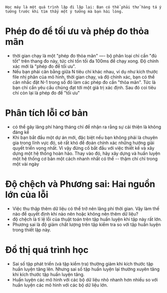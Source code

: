 `Học máy là một quá trình lặp đi lặp lại: Bạn có thể phải thử hàng tá ý tưởng trước khi tìm thấy một ý tưởng mà bạn hài lòng.`

# Phép đo để tối ưu và phép đo thỏa mãn

- thời gian chạy là một "phép đo thỏa mãn" —- bộ phân loại chỉ cần "đủ tốt" trên thang đo này, tức chỉ tốn tối đa 100ms để chạy xong. Độ chính xác mới là "phép đo để tối ưu".
- Nếu bạn phải cân bằng giữa N tiêu chí khác nhau, ví dụ như kích thước file nhị phân của mô hình, thời gian chạy, và độ chính xác, bạn có thể cân nhắc đặt N-1 trong số đó làm các phép đo cần "thỏa mãn". Tức là bạn chỉ cần yêu cầu chúng đạt tới một giá trị xác định. Sau đó coi tiêu chí còn lại là phép đo để "tối ưu"

# Phân tích lỗi cơ bản

- có thể gây lãng phí hàng tháng chỉ để nhận ra rằng sự cải thiện là không đáng kể 
- Khi bạn bắt đầu một dự án mới, đặc biệt nếu bạn không phải là chuyên gia trong lĩnh vực đó, sẽ rất khó để đoán chính xác những hướng giải quyết triển vọng nhất. Vì vậy đừng cố bắt đầu với việc thiết kế và xây dựng một hệ thống hoàn hảo. Thay vào đó, hãy xây dựng và huấn luyện một hệ thống cơ bản một cách nhanh nhất có thể -- thậm chí chỉ trong một vài ngày

# Độ chệch và Phương sai: Hai nguồn lớn của lỗi

- Việc thu thập thêm dữ liệu có thể trở nên lãng phí thời gian. Vậy làm thế nào để quyết định khi nào nên hoặc không nên thêm dữ liệu?
- độ chệch là tỉ lệ lỗi của thuật toán trên tập huấn luyện khi tập này rất lớn. 
- Phương sai là độ giảm chất lượng trên tập kiểm tra so với tập huấn luyện trong thiết lập này.

# Đồ thị quá trình học

- Sai số tập phát triển (và tập kiểm tra) thường giảm khi kích thước tập huấn luyện tăng lên. Nhưng sai số tập huấn luyện lại thường xuyên tăng khi kích thước tập huấn luyện tăng.
- Huấn luyện các mô hình với các bộ dữ liệu nhỏ nhanh hơn nhiều so với huấn luyện các mô hình với các bộ dữ liệu lớn.